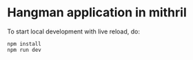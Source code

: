 # Hangman application in mithril

To start local development with live reload, do:

```
npm install
npm run dev
```